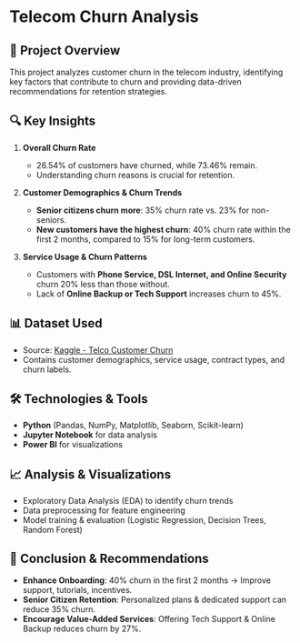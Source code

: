 # Telecom Churn Analysis

## 📌 Project Overview
This project analyzes customer churn in the telecom industry, identifying key factors that contribute to churn and providing data-driven recommendations for retention strategies.

## 🔍 Key Insights
1. **Overall Churn Rate**  
   - 26.54% of customers have churned, while 73.46% remain.  
   - Understanding churn reasons is crucial for retention.  

2. **Customer Demographics & Churn Trends**  
   - **Senior citizens churn more**: 35% churn rate vs. 23% for non-seniors.  
   - **New customers have the highest churn**: 40% churn rate within the first 2 months, compared to 15% for long-term customers.  

3. **Service Usage & Churn Patterns**  
   - Customers with **Phone Service, DSL Internet, and Online Security** churn 20% less than those without.  
   - Lack of **Online Backup or Tech Support** increases churn to 45%.  

## 📊 Dataset Used
- Source: [Kaggle - Telco Customer Churn](https://www.kaggle.com/datasets/blastchar/telco-customer-churn)  
- Contains customer demographics, service usage, contract types, and churn labels.  

## 🛠️ Technologies & Tools
- **Python** (Pandas, NumPy, Matplotlib, Seaborn, Scikit-learn)  
- **Jupyter Notebook** for data analysis  
- **Power BI** for visualizations 

## 📈 Analysis & Visualizations
- Exploratory Data Analysis (EDA) to identify churn trends  
- Data preprocessing for feature engineering  
- Model training & evaluation (Logistic Regression, Decision Trees, Random Forest)  

## 🔎 Conclusion & Recommendations
- **Enhance Onboarding**: 40% churn in the first 2 months → Improve support, tutorials, incentives.  
- **Senior Citizen Retention**: Personalized plans & dedicated support can reduce 35% churn.  
- **Encourage Value-Added Services**: Offering Tech Support & Online Backup reduces churn by 27%.  


